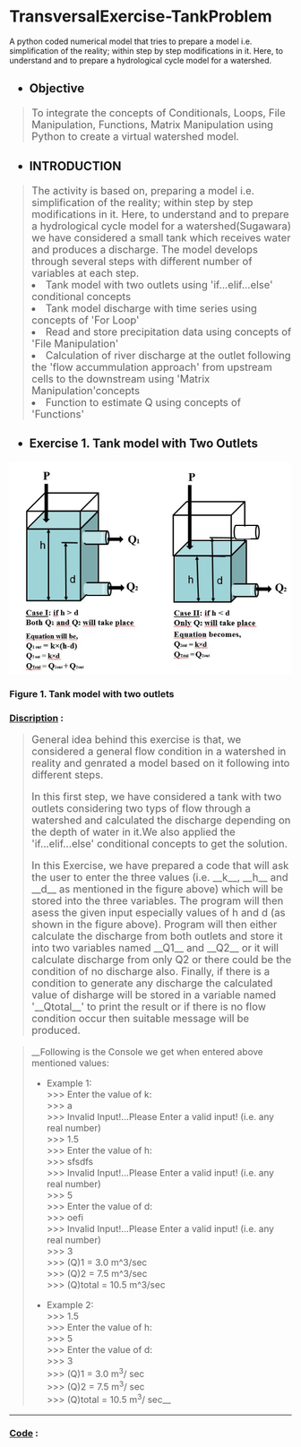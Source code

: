 # TransversalExercise-TankProblem
A python coded numerical model that tries to prepare a model i.e. simplification of the reality; within step                    by step modifications in it. Here, to understand and to prepare a hydrological cycle model for a watershed.

<h2>
    <ul>
        <li>Objective</li>
    </ul>
</h2>
<blockquote>
            <font size="4">To integrate the concepts of Conditionals, Loops, File Manipulation, Functions, Matrix Manipulation using Python to create a virtual watershed model. 
            </font>
</blockquote>
<h2>
    <ul>
        <li>INTRODUCTION</li>
    </ul>
</h2>
<blockquote>
            <font size="4">The activity is based on, preparing a model i.e. simplification of the reality; within step
                   by step modifications in it. Here, to understand and to prepare a hydrological cycle model for a 
                   watershed(Sugawara) we have considered a small tank which receives water and produces a discharge. 
                   The model develops through several steps with different number of variables at each step.
            </font>
            <font size="4">
                   <li>Tank model with two outlets using 'if...elif...else' conditional concepts</li>
                   <li>Tank model discharge with time series using concepts of 'For Loop'</li>
                   <li>Read and store precipitation data using concepts of 'File Manipulation'</li>
                   <li>Calculation of river discharge at the outlet following the 'flow accummulation 
                   approach' from upstream cells to the downstream using 'Matrix 
                   Manipulation'concepts</li>
                   <li>Function to estimate Q using concepts of
                   'Functions'</li>
            </font>          
</blockquote>
<h2><ul><li>Exercise 1. Tank model with Two Outlets</li></ul></h2>
<img src="https://github.com/KedarGHAG/TransversalExercise-TankProblem/blob/master/TransversalExercise1.JPG">
<h3><strong>Figure 1. Tank model with two outlets</strong></h3>

### <u>Discription</u> :
<blockquote><font size="4">
<p>General idea behind this exercise is that, we considered a general flow condition in a watershed in reality and genrated a model based on it following into different steps.</p>
<p>In this first step, we have considered a tank with two outlets considering two typs of flow through a watershed and calculated the discharge depending on the depth of water in it.We also applied the 'if...elif...else' conditional concepts to get the solution.</p>

<p>In this Exercise, we have prepared a code that will ask the user to enter the three values (i.e. __k__, __h__ and __d__ as mentioned in the figure above) which will be stored into the three variables. The program will then asess the given input especially values of h and d (as shown in the figure above). Program will then either calculate the discharge from both outlets and store it into two variables named __Q1__ and __Q2__ or it will calculate discharge from only Q2 or there could be the condition of no discharge also. Finally, if there is a condition to generate any discharge the calculated value of disharge will be stored in a variable named '__Qtotal__' to print the result or if there is no flow condition occur then suitable message will be produced.</p>

</font></blockquote>


<blockquote>
    <font size="3">
        __Following is the Console we get when entered above mentioned values:
        <ul>
            <li>Example 1:
                <br>>>> Enter the value of k:
                <br>>>> a
                <br>>>> Invalid Input!...Please Enter a valid input! (i.e. any real number)
                <br>>>> 1.5
                <br>>>> Enter the value of h:
                <br>>>> sfsdfs
                <br>>>> Invalid Input!...Please Enter a valid input! (i.e. any real number)
                <br>>>> 5
                <br>>>> Enter the value of d:
                <br>>>> oefi
                <br>>>> Invalid Input!...Please Enter a valid input! (i.e. any real number)
                <br>>>> 3
                <br>>>> (Q)1 =  3.0 m^3/sec
                <br>>>> (Q)2 =  7.5 m^3/sec
                <br>>>> (Q)total =   10.5 m^3/sec
            </li>
        </ul>
        <ul>
            <li>Example 2:
                <br>>>> 1.5
                <br>>>> Enter the value of h:
                <br>>>> 5
                <br>>>> Enter the value of d:
                <br>>>> 3
                <br>>>> (Q)1 =  3.0 m<sup>3</sup>/ sec
                <br>>>> (Q)2 =  7.5 m<sup>3</sup>/ sec
                <br>>>> (Q)total =   10.5 m<sup>3</sup>/ sec__
            </li>
        </ul>
    </font>
</blockquote>

***
### <u>Code</u> :
